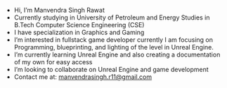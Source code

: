 - Hi, I’m Manvendra Singh Rawat
- Currently studying in University of Petroleum and Energy Studies in B.Tech Computer Science Engineering (CSE)
- I have specialization in Graphics and Gaming
- I’m interested in fullstack game developer currently I am focusing on Programming, blueprinting, and lighting of the level in Unreal Engine.
- I’m currently learning Unreal Engine and also creating a documentation of my own for easy access
- I’m looking to collaborate on Unreal Engine and game development
- Contact me at: manvendrasingh.r11@gmail.com
<!---
Manvendra-Singh-Rawat/Manvendra-Singh-Rawat is a ✨ special ✨ repository because its `README.md` (this file) appears on your GitHub profile.
You can click the Preview link to take a look at your changes.
--->
